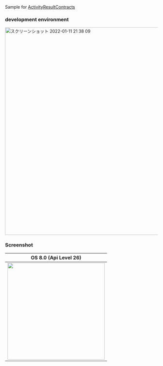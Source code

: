 Sample for [ActivityResultContracts](https://developer.android.com/reference/androidx/activity/result/contract/ActivityResultContracts)


### development environment

<img width="686" alt="スクリーンショット 2022-01-11 21 38 09" src="https://user-images.githubusercontent.com/16476224/148943983-451df3c2-3d52-4150-bba3-c3f9ae655109.png">

### Screenshot
| OS 8.0 (Api Level 26)
| --- |
| <img src="https://user-images.githubusercontent.com/16476224/105200186-e8877680-5b82-11eb-895a-d43274a4bcd7.gif" width=320> |

